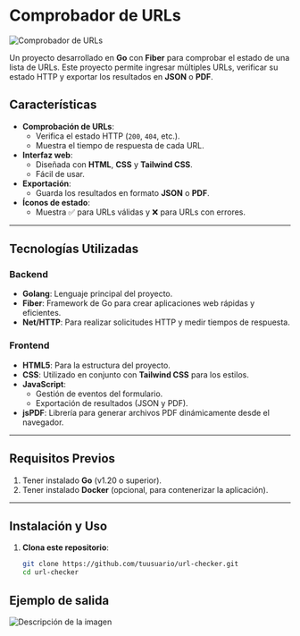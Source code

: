# Comprobador de URLs

![Comprobador de URLs](https://img.shields.io/badge/Status-Completed-brightgreen)

Un proyecto desarrollado en **Go** con **Fiber** para comprobar el estado de una lista de URLs. Este proyecto permite ingresar múltiples URLs, verificar su estado HTTP y exportar los resultados en **JSON** o **PDF**.

## Características

- **Comprobación de URLs**:
  - Verifica el estado HTTP (`200`, `404`, etc.).
  - Muestra el tiempo de respuesta de cada URL.
- **Interfaz web**:
  - Diseñada con **HTML**, **CSS** y **Tailwind CSS**.
  - Fácil de usar.
- **Exportación**:
  - Guarda los resultados en formato **JSON** o **PDF**.
- **Íconos de estado**:
  - Muestra ✅ para URLs válidas y ❌ para URLs con errores.

---

## Tecnologías Utilizadas

### Backend
- **Golang**: Lenguaje principal del proyecto.
- **Fiber**: Framework de Go para crear aplicaciones web rápidas y eficientes.
- **Net/HTTP**: Para realizar solicitudes HTTP y medir tiempos de respuesta.

### Frontend
- **HTML5**: Para la estructura del proyecto.
- **CSS**: Utilizado en conjunto con **Tailwind CSS** para los estilos.
- **JavaScript**:
  - Gestión de eventos del formulario.
  - Exportación de resultados (JSON y PDF).
- **jsPDF**: Librería para generar archivos PDF dinámicamente desde el navegador.

---

## Requisitos Previos

1. Tener instalado **Go** (v1.20 o superior).
2. Tener instalado **Docker** (opcional, para contenerizar la aplicación).

---

## Instalación y Uso

1. **Clona este repositorio**:
   ```bash
   git clone https://github.com/tuusuario/url-checker.git
   cd url-checker

## Ejemplo de salida
![Descripción de la imagen](https://github.com/roxanatera/check_url/blob/main/checkerurl.jpg)
